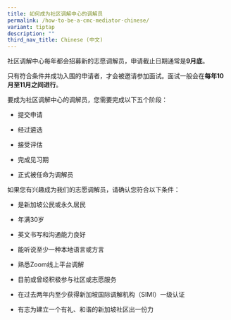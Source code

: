 ```yaml
---
title: 如何成为社区调解中心的调解员
permalink: /how-to-be-a-cmc-mediator-chinese/
variant: tiptap
description: ""
third_nav_title: Chinese (中文)
---
```

<p>社区调解中心每年都会招募新的志愿调解员，申请截止日期通常是<strong>9月底</strong>。</p>
<p>只有符合条件并成功入围的申请者，才会被邀请参加面试。面试一般会在<strong>每年10月至11月之间进行</strong>。</p>
<p>要成为社区调解中心的调解员，您需要完成以下五个阶段：</p>
<ul>
<li>
<p>提交申请</p>
</li>
<li>
<p>经过遴选</p>
</li>
<li>
<p>接受评估</p>
</li>
<li>
<p>完成见习期</p>
</li>
<li>
<p>正式被任命为调解员</p>
</li>
</ul>
<p>如果您有兴趣成为我们的志愿调解员，请确认您符合以下条件：</p>
<ul>
<li>
<p>是新加坡公民或永久居民</p>
</li>
<li>
<p>年满30岁</p>
</li>
<li>
<p>英文书写和沟通能力良好</p>
</li>
<li>
<p>能听说至少一种本地语言或方言</p>
</li>
<li>
<p>熟悉Zoom线上平台调解</p>
</li>
<li>
<p>目前或曾经积极参与社区或志愿服务</p>
</li>
<li>
<p>在过去两年内至少获得新加坡国际调解机构（SIMI）一级认证</p>
</li>
<li>
<p>有志为建立一个有礼、和谐的新加坡社区出一份力</p>
</li>
</ul>
<p></p>
<p></p>